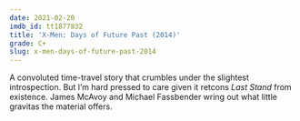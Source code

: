 ```yaml
---
date: 2021-02-20
imdb_id: tt1877832
title: 'X-Men: Days of Future Past (2014)'
grade: C+
slug: x-men-days-of-future-past-2014
---
```


A convoluted time-travel story that crumbles under the slightest introspection. But I’m hard pressed to care given it retcons <span data-imdb-id="tt0376994">_Last Stand_</span> from existence. James McAvoy and Michael Fassbender wring out what little gravitas the material offers.